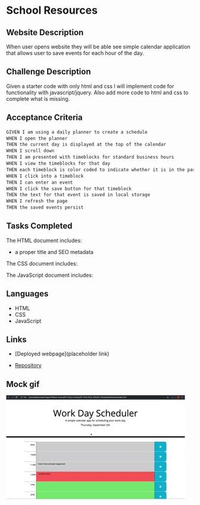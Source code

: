 # School Resources

## Website Description
When user opens website they will be able see simple calendar application that allows  user to save events for each hour of the day.

## Challenge Description
Given a starter code with only html and css I will implement code for functionality with javascript/jquery. Also add more code to html and css to complete what is missing.

## Acceptance Criteria

```md
GIVEN I am using a daily planner to create a schedule
WHEN I open the planner
THEN the current day is displayed at the top of the calendar
WHEN I scroll down
THEN I am presented with timeblocks for standard business hours
WHEN I view the timeblocks for that day
THEN each timeblock is color coded to indicate whether it is in the past, present, or future
WHEN I click into a timeblock
THEN I can enter an event
WHEN I click the save button for that timeblock
THEN the text for that event is saved in local storage
WHEN I refresh the page
THEN the saved events persist
```


## Tasks Completed
The HTML document includes:
* a proper title and SEO metadata

The CSS document includes:

The JavaScript document includes:

## Languages
- HTML
- CSS
- JavaScript

## Links
* [Deployed webpage](placeholder link)

* [Repository](https://github.com/stevennevells/Super-Duper-Project)

## Mock gif 
![image](./assets/images/05-third-party-apis-homework-demo.gif)



